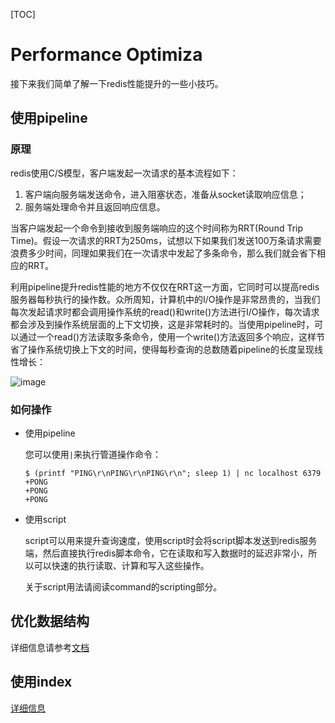 [TOC]

# Performance Optimiza

接下来我们简单了解一下redis性能提升的一些小技巧。



## 使用pipeline

### 原理

redis使用C/S模型，客户端发起一次请求的基本流程如下：

1. 客户端向服务端发送命令，进入阻塞状态，准备从socket读取响应信息；
2. 服务端处理命令并且返回响应信息。

当客户端发起一个命令到接收到服务端响应的这个时间称为RRT(Round Trip Time)。假设一次请求的RRT为250ms，试想以下如果我们发送100万条请求需要浪费多少时间，同理如果我们在一次请求中发起了多条命令，那么我们就会省下相应的RRT。

利用pipeline提升redis性能的地方不仅仅在RRT这一方面，它同时可以提高redis服务器每秒执行的操作数。众所周知，计算机中的I/O操作是非常昂贵的，当我们每次发起请求时都会调用操作系统的read()和write()方法进行I/O操作，每次请求都会涉及到操作系统层面的上下文切换，这是非常耗时的。当使用pipeline时，可以通过一个read()方法读取多条命令，使用一个write()方法返回多个响应，这样节省了操作系统切换上下文的时间，使得每秒查询的总数随着pipeline的长度呈现线性增长：

![image](http://redis.io/images/redisdoc/pipeline_iops.png)

### 如何操作

- 使用pipeline

  您可以使用`|`来执行管道操作命令：

  ```
  $ (printf "PING\r\nPING\r\nPING\r\n"; sleep 1) | nc localhost 6379
  +PONG
  +PONG
  +PONG
  ```

- 使用script

  script可以用来提升查询速度，使用script时会将script脚本发送到redis服务端，然后直接执行redis脚本命令，它在读取和写入数据时的延迟非常小，所以可以快速的执行读取、计算和写入这些操作。

  关于script用法请阅读command的scripting部分。


## 优化数据结构

详细信息请参考[文档](https://redis.io/topics/memory-optimization)



## 使用index

[详细信息](https://redis.io/topics/indexes)